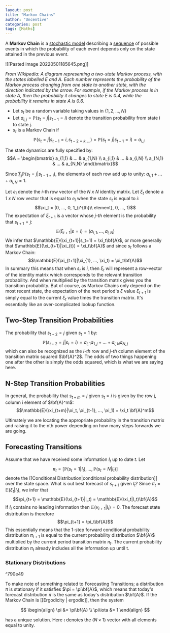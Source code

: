 ```yaml
---
layout: post
title: "Markov Chains"
author: "Uncentive"
categories: post
tags: [Maths]
---
```

A **Markov Chain** is a [stochastic model](https://en.wikipedia.org/wiki/Stochastic_model "Stochastic model") describing a [sequence](https://en.wikipedia.org/wiki/Sequence "Sequence") of possible events in which the probability of each event depends only on the state attained in the previous event.

![[Pasted image 20220501185645.png]]

*From Wikipedia: A diagram representing a two-state Markov process, with the states labelled E and A. Each number represents the probability of the Markov process changing from one state to another state, with the direction indicated by the arrow. For example, if the Markov process is in state A, then the probability it changes to state E is 0.4, while the probability it remains in state A is 0.6.*

* Let $s_t$ be a random variable taking values in $\{1,2,...,N\}$
* Let $a_{i,j} = \mathbb{P}(s_t=j|s_{t-1}=i)$ denote the transition probability from state i to state j.
* $s_t$ is a Markov Chain if $$\mathbb{P}(s_t=j|s_{t-1}=i, s_{t-2=k,...}) = \mathbb{P}(s_t=j|s_{t-1}=i) = a_{i,j}$$

The state dynamics are fully specified by:
$$A = \begin{bmatrix}
a_{1,1} & ... & a_{1,N} \\
a_{i,1} & ... & a_{i,N} \\
a_{N,1} & ... & a_{N,N}
\end{bmatrix}$$

Since $\sum_{j}\mathbb{P}(s_t=j|s_{t-1=i})$, the elements of each row add up to unity: $a_{i,1} + ... + a_{i,N} = 1$.

Let $e_i$ denote the *i*-th row vector of the *N x N* identity matrix. Let $\xi_t$ denote a *1 x N* row vector that is equal to $e_i$ when the state $s_t$ is equal to *i*: $$\xi_t = (0, ..., 0, 1_{i^{th}\\  element}, 0, ..., 1)$$ The expectation of $\xi_{t+1}$ is a vector whose *j-th* element is the probability that $s_{t+1} = j$: $$\mathbb{E}(\xi_{t+1}|s=i)=(a_{i,1}, ..., a_{i,N})$$ We infer that $\mathbb{E}(\xi_{t+1}|s_t=1) = \xi_t\bf{A}$, or more generally that $\mathbb{E}(\xi_{t+1}|\xi_{t}) = \xi_t\bf{A}$ and since $s_t$ follows a Markov Chain:$$\mathbb{E}(\xi_{t+1}|\xi_{1}, ..., \xi_t) = \xi_t\bf{A}$$
In summary this means that when $s_t$ is *i*, then $\xi_t$ will represent a row-vector of the identity matrix which corresponds to the relevant transition probability. And when multiplied by the transition matrix gives you the transition probability. But of course, as Markov Chains only depend on the most recent state, the expectation of the next period's $\xi$ value $\xi_{t+1}$ is simply equal to the current $\xi_t$ value times the transition matrix. It's essentially like an over-complicated lookup function.

## Two-Step Transition Probabilities
The probability that $s_{t+2}=j$ given $s_t=1$ by:$$\mathbb{P}(s_{t+2}=j|s_t=i)=a_{i,1}a_{1,j}+...+a_{i,N}a_{N,j}$$ which can also be recognized as the *i-th* row and *j-th* column element of the transition matrix squared $\bf{A}^2$. The odds of two things happening one after the other is simply the odds squared, which is what we are saying here.

## N-Step Transition Probabilities
In general, the probability that $s_{t+m}=j$ given $s_t=i$ is given by the row j, column i element of $\bf{A}^m$: $$\mathbb{E}(\xi_{t+m}|\xi_t, \xi_{t-1}, ..., \xi_1) = \xi_t \bf{A}^m$$

Ultimately we are locating the appropriate probability in the transition matrix and raising it to the nth power depending on how many steps forwards we are going.

## Forecasting Transitions
Assume that we have received some information $I_t$ up to date $t$. Let $$\pi_t = [\mathbb{P}(s_t=1|I_t), ..., \mathbb{P}(s_t=N|I_t)]$$ denote the [[Conditional Distribution|conditional probability distribution]] over the state space. What is out best forecast of $s_{t+1}$ given $I_t$? Since $\pi_t = \mathbb{E}(\xi_t|I_t)$, we infer that $$\pi_{t+1} = \mathbb{E}(\xi_{t+1}|I_t) = \mathbb{E}(\xi_t|I_t)\bf{A}$$ If $I_t$ contains no leading information then $\mathbb{E}(\nu_{t+1}|I_t)=0$. The forecast state distribution is therefore $$\pi_{t+1} = \pi_t\bf{A}$$ This essentially means that the 1-step forward conditional probability distribution $\pi_{t+1}$ is equal to the current probability distribution $\bf{A}$ multiplied by the current period transition matrix $\pi_t$. The current probability distribution $\pi_t$ already includes all the information up until t.

### Stationary Distributions

^790e49

To make note of something related to Forecasting Transitions; a distribution $\pi$ is stationary if it satisfies $\pi = \pi\bf{A}$, which means that today's forecast distribution $\pi$ is the same as today's distribution $\bf{A}$. If the Markov Chain is [[Ergodicity | ergodic]], then the system

$$
\begin{align}
\pi &= \pi\bf{A} \\
\pi\iota &= 1
\end{align}
$$

has a unique solution. Here $\iota$ denotes the $(N \times 1)$ vector with all elements equal to unity.
